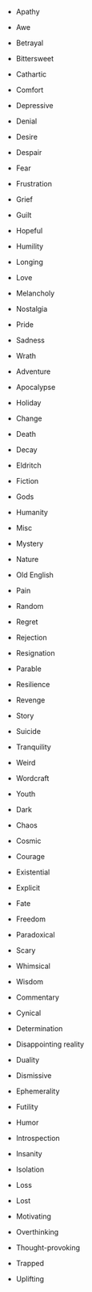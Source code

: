 - Apathy
- Awe
- Betrayal
- Bittersweet
- Cathartic
- Comfort
- Depressive
- Denial
- Desire
- Despair
- Fear
- Frustration
- Grief
- Guilt
- Hopeful
- Humility
- Longing
- Love
- Melancholy
- Nostalgia
- Pride
- Sadness
- Wrath

- Adventure
- Apocalypse
- Holiday
- Change
- Death
- Decay
- Eldritch
- Fiction
- Gods
- Humanity
- Misc
- Mystery
- Nature
- Old English
- Pain
- Random
- Regret
- Rejection
- Resignation
- Parable
- Resilience
- Revenge
- Story
- Suicide
- Tranquility
- Weird
- Wordcraft
- Youth

- Dark
- Chaos
- Cosmic
- Courage
- Existential
- Explicit
- Fate
- Freedom
- Paradoxical
- Scary
- Whimsical
- Wisdom

- Commentary
- Cynical
- Determination
- Disappointing reality
- Duality
- Dismissive
- Ephemerality
- Futility
- Humor
- Introspection
- Insanity
- Isolation
- Loss
- Lost
- Motivating
- Overthinking
- Thought-provoking
- Trapped
- Uplifting